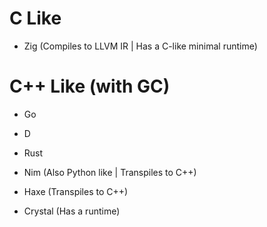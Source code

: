 # C Like
- Zig (Compiles to LLVM IR | Has a C-like minimal runtime)
# C++ Like (with GC)
- Go
- D
- Rust
- Nim (Also Python like | Transpiles to C++)


- Haxe (Transpiles to C++)
- Crystal (Has a runtime)
